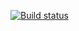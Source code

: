 [![Build status](https://ci.appveyor.com/api/projects/status/alyoid4qbp5fi79u?svg=true)](https://ci.appveyor.com/project/AsotikovAnton/ajs-homework-5-1)